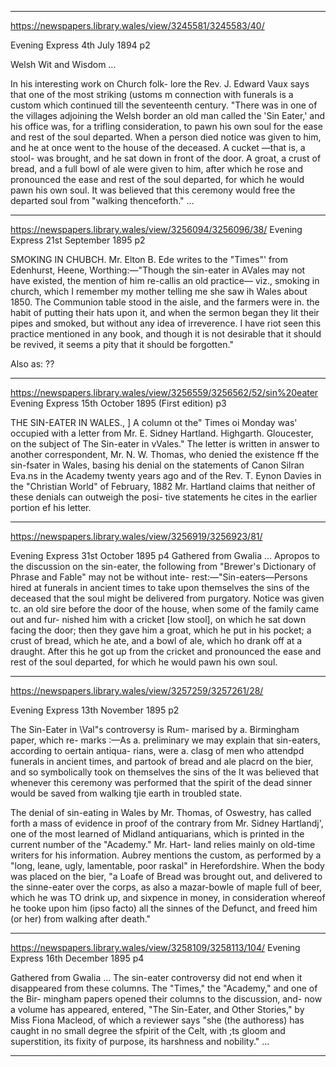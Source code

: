 

---


https://newspapers.library.wales/view/3245581/3245583/40/

Evening Express 
4th July 1894 p2

Welsh Wit and Wisdom
...

In his interesting work on Church folk- lore the Rev. J. Edward Vaux says that one of the most striking (ustoms m connection with funerals is a custom which continued till the seventeenth century. "There was in one of the villages adjoining the Welsh border an old man called the 'Sin Eater,' and his office was, for a trifling consideration, to pawn his own soul for the ease and rest of the soul departed. When a person died notice was given to him, and he at once went to the house of the deceased. A cucket —that is, a stool- was brought, and he sat down in front of the door. A groat, a crust of bread, and a full bowl of ale were given to him, after which he rose and pronounced the ease and rest of the soul departed, for which he would pawn his own soul. It was believed that this ceremony would free the departed soul from "walking thenceforth." 
 ...

---

https://newspapers.library.wales/view/3256094/3256096/38/
Evening Express 21st September 1895 p2

SMOKING IN CHUBCH. Mr. Elton B. Ede writes to the "Times"' from Edenhurst, Heene, Worthing:—"Though the sin-eater in AVales may not have existed, the mention of him re-callis an old practice— viz., smoking in church, which I remember my mother telling me she saw ih Wales about 1850. The Communion table stood in the aisle, and the farmers were in. the habit of putting their hats upon it, and when the sermon began they lit their pipes and smoked, but without any idea of irreverence. I have riot seen this practice mentioned in any book, and though it is not desirable that it should be revived, it seems a pity that it should be forgotten."

Also as:
??


---

https://newspapers.library.wales/view/3256559/3256562/52/sin%20eater
Evening Express 
15th October 1895 (First edition) p3

THE SIN-EATER IN WALES., ] A column ot the" Times oi Monday was' occupied with a letter from Mr. E. Sidney Hartland. Highgarth. Gloucester, on the subject of The Sin-eater in vVales." The letter is written in answer to another correspondent, Mr. N. W. Thomas, who denied the existence ff the sin-fsater in Wales, basing his denial on the statements of Canon Silran Eva.ns in the Academy twenty years ago and of the Rev. T. Eynon Davies in the "Christian World" of February, 1882 Mr. Hartland claims that neither of these denials can outweigh the posi- tive statements he cites in the earlier portion ef his letter.



---

https://newspapers.library.wales/view/3256919/3256923/81/

Evening Express
31st October 1895 p4
Gathered from Gwalia
...
Apropos to the discussion on the sin-eater, the following from "Brewer's Dictionary of Phrase and Fable" may not be without inte- rest:—"Sin-eaters—Persons hired at funerals in ancient times to take upon themselves the sins of the deceased that the soul might be delivered from purgatory. Notice was given tc. an old sire before the door of the house, when some of the family came out and fur- nished him with a cricket [low stool], on which he sat down facing the door; then they gave him a groat, which he put in his pocket; a crust of bread, which he ate, and a bowl of ale, which ho drank off at a draught. After this he got up from the cricket and pronounced the ease and rest of the soul departed, for which he would pawn his own soul.


---

https://newspapers.library.wales/view/3257259/3257261/28/

Evening Express
13th November 1895 p2

The Sin-Eater in \Val"s controversy is Rum- marised by a. Birmingham paper, which re- marks :—As a. preliminary we may explain that sin-eaters, according to oertain antiqua- rians, were a. clasg of men who attendpd funerals in ancient times, and partook of bread and ale placrd on the bier, and so symbolically took on themselves the sins of the It was believed that whenever this ceremony was performed that the spirit of the dead sinner would be saved from walking tjie earth in troubled state.

The denial of sin-eating in Wales by Mr. Thomas, of Oswestry, has called forth a mass of evidence in proof of the contrary from Mr. Sidney Hartlandj', one of the most learned of Midland antiquarians, which is printed in the current number of the "Academy." Mr. Hart- land relies mainly on old-time writers for his information. Aubrey mentions the custom, as performed by a "long, leane, ugly, lamentable, poor raskal" in Herefordshire. When the body was placed on the bier, "a Loafe of Bread was brought out, and delivered to the sinne-eater over the corps, as also a mazar-bowle of maple full of beer, which he was TO drink up, and sixpence in money, in consideration whereof he tooke upon him (ipso facto) all the sinnes of the Defunct, and freed him (or her) from walking after death."



---

https://newspapers.library.wales/view/3258109/3258113/104/
Evening Express
16th December 1895 p4

Gathered from Gwalia
...
The sin-eater controversy did not end when it disappeared from these columns. The "Times," the "Academy," and one of the Bir- mingham papers opened their columns to the discussion, and- now a volume has appeared, entered, "The Sin-Eater, and Other Stories," by Miss Fiona Macleod, of which a reviewer says "she (the authoress) has caught in no small degree the sfpirit of the Celt, with ;ts gloom and superstition, its fixity of purpose, its harshness and nobility."
...

---

